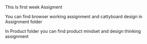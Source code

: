 This Is first week Assigment

You can find browser working assignment and cattyboard design in Assignment folder

In Product folder you can find product mindset and design thinking assignment
